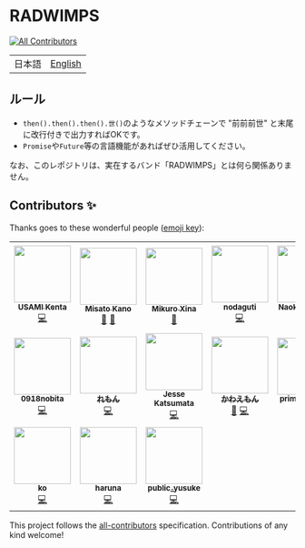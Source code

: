 # RADWIMPS
<!-- ALL-CONTRIBUTORS-BADGE:START - Do not remove or modify this section -->
[![All Contributors](https://img.shields.io/badge/all_contributors-17-orange.svg?style=flat-square)](#contributors-)
<!-- ALL-CONTRIBUTORS-BADGE:END -->

<table>
  <tbody>
    <tr>
      <td>
        <span>日本語</span>
      </td>
      <td>
        <a href="README.en.md">English</a>
      </td>
    </tr>
  </tbody>
</table>

## ルール
- `then().then().then().世()`のようなメソッドチェーンで "前前前世" と末尾に改行付きで出力すればOKです。
- `Promise`や`Future`等の言語機能があればぜひ活用してください。

 
なお、このレポジトリは、実在するバンド「RADWIMPS」とは何ら関係ありません。

## Contributors ✨

Thanks goes to these wonderful people ([emoji key](https://allcontributors.org/docs/en/emoji-key)):

<!-- ALL-CONTRIBUTORS-LIST:START - Do not remove or modify this section -->
<!-- prettier-ignore-start -->
<!-- markdownlint-disable -->
<table>
  <tr>
    <td align="center"><a href="https://tadsan.github.io/"><img src="https://avatars1.githubusercontent.com/u/822086?v=4" width="100px;" alt=""/><br /><sub><b>USAMI Kenta</b></sub></a><br /><a href="https://github.com/approvers/RADWIMPS/commits?author=zonuexe" title="Code">💻</a></td>
    <td align="center"><a href="https://github.com/mirror-kt"><img src="https://avatars0.githubusercontent.com/u/43880251?v=4" width="100px;" alt=""/><br /><sub><b>Misato Kano</b></sub></a><br /><a href="https://github.com/approvers/RADWIMPS/pulls?q=is%3Apr+reviewed-by%3Amirror-kt" title="Reviewed Pull Requests">👀</a> <a href="https://github.com/approvers/RADWIMPS/commits?author=mirror-kt" title="Documentation">📖</a></td>
    <td align="center"><a href="http://mikuroxina.github.io/portfolio"><img src="https://avatars2.githubusercontent.com/u/10331164?v=4" width="100px;" alt=""/><br /><sub><b>Mikuro Xina</b></sub></a><br /><a href="https://github.com/approvers/RADWIMPS/pulls?q=is%3Apr+reviewed-by%3AMikuroXina" title="Reviewed Pull Requests">👀</a></td>
    <td align="center"><a href="https://nodaguti.github.io/"><img src="https://avatars0.githubusercontent.com/u/27622?v=4" width="100px;" alt=""/><br /><sub><b>nodaguti</b></sub></a><br /><a href="https://github.com/approvers/RADWIMPS/commits?author=nodaguti" title="Code">💻</a></td>
    <td align="center"><a href="https://siketyan.dev"><img src="https://avatars3.githubusercontent.com/u/12772118?v=4" width="100px;" alt=""/><br /><sub><b>Naoki Ikeguchi</b></sub></a><br /><a href="https://github.com/approvers/RADWIMPS/pulls?q=is%3Apr+reviewed-by%3ASiketyan" title="Reviewed Pull Requests">👀</a> <a href="https://github.com/approvers/RADWIMPS/commits?author=Siketyan" title="Code">💻</a></td>
    <td align="center"><a href="http://www.twitter.com/raiga_tech/"><img src="https://avatars2.githubusercontent.com/u/44018535?v=4" width="100px;" alt=""/><br /><sub><b>ライガー</b></sub></a><br /><a href="https://github.com/approvers/RADWIMPS/commits?author=raiga0310" title="Documentation">📖</a></td>
    <td align="center"><a href="https://twitter.com/programmer_shun"><img src="https://avatars0.githubusercontent.com/u/37236438?v=4" width="100px;" alt=""/><br /><sub><b>Shuntaro Nishizawa</b></sub></a><br /><a href="https://github.com/approvers/RADWIMPS/pulls?q=is%3Apr+reviewed-by%3Ashun-shobon" title="Reviewed Pull Requests">👀</a></td>
  </tr>
  <tr>
    <td align="center"><a href="https://scrapbox.io/0918nobita"><img src="https://avatars1.githubusercontent.com/u/8453302?v=4" width="100px;" alt=""/><br /><sub><b>0918nobita</b></sub></a><br /><a href="https://github.com/approvers/RADWIMPS/commits?author=0918nobita" title="Code">💻</a></td>
    <td align="center"><a href="http://lemon.wktk.so"><img src="https://avatars2.githubusercontent.com/u/17427152?v=4" width="100px;" alt=""/><br /><sub><b>れもん</b></sub></a><br /><a href="https://github.com/approvers/RADWIMPS/commits?author=lemoncmd" title="Code">💻</a></td>
    <td align="center"><a href="https://naturalclar.dev"><img src="https://avatars1.githubusercontent.com/u/6936373?v=4" width="100px;" alt=""/><br /><sub><b>Jesse Katsumata</b></sub></a><br /><a href="https://github.com/approvers/RADWIMPS/commits?author=Naturalclar" title="Code">💻</a></td>
    <td align="center"><a href="https://github.com/kawaemon"><img src="https://avatars2.githubusercontent.com/u/34652535?v=4" width="100px;" alt=""/><br /><sub><b>かわえもん</b></sub></a><br /><a href="https://github.com/approvers/RADWIMPS/pulls?q=is%3Apr+reviewed-by%3Akawaemon" title="Reviewed Pull Requests">👀</a> <a href="https://github.com/approvers/RADWIMPS/commits?author=kawaemon" title="Code">💻</a></td>
    <td align="center"><a href="https://github.com/primenumber"><img src="https://avatars2.githubusercontent.com/u/1918373?v=4" width="100px;" alt=""/><br /><sub><b>prime number</b></sub></a><br /><a href="https://github.com/approvers/RADWIMPS/commits?author=primenumber" title="Code">💻</a></td>
    <td align="center"><a href="https://www.notion.so/Kensei-Nakada-s-Resume-b862aae001a644e5b094099a4444773a"><img src="https://avatars3.githubusercontent.com/u/44139130?v=4" width="100px;" alt=""/><br /><sub><b>sanposhiho</b></sub></a><br /><a href="https://github.com/approvers/RADWIMPS/commits?author=sanposhiho" title="Code">💻</a></td>
    <td align="center"><a href="http://shirakia.com"><img src="https://avatars0.githubusercontent.com/u/728375?v=4" width="100px;" alt=""/><br /><sub><b>Atsuo Shiraki</b></sub></a><br /><a href="https://github.com/approvers/RADWIMPS/commits?author=shirakia" title="Code">💻</a></td>
  </tr>
  <tr>
    <td align="center"><a href="http://ko50.github.io"><img src="https://avatars2.githubusercontent.com/u/60608740?v=4" width="100px;" alt=""/><br /><sub><b>ko</b></sub></a><br /><a href="https://github.com/approvers/RADWIMPS/commits?author=ko50" title="Code">💻</a></td>
    <td align="center"><a href="https://www.u.tsukuba.ac.jp/~s1811528/"><img src="https://avatars0.githubusercontent.com/u/42153744?v=4" width="100px;" alt=""/><br /><sub><b>haruna</b></sub></a><br /><a href="https://github.com/approvers/RADWIMPS/commits?author=eggplants" title="Code">💻</a></td>
    <td align="center"><a href="https://private-yusuke.github.io"><img src="https://avatars0.githubusercontent.com/u/30387586?v=4" width="100px;" alt=""/><br /><sub><b>public_yusuke</b></sub></a><br /><a href="https://github.com/approvers/RADWIMPS/commits?author=private-yusuke" title="Code">💻</a></td>
  </tr>
</table>

<!-- markdownlint-enable -->
<!-- prettier-ignore-end -->
<!-- ALL-CONTRIBUTORS-LIST:END -->

This project follows the [all-contributors](https://github.com/all-contributors/all-contributors) specification. Contributions of any kind welcome!
